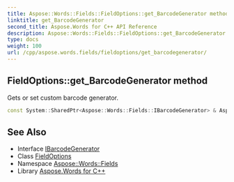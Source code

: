 ```yaml
---
title: Aspose::Words::Fields::FieldOptions::get_BarcodeGenerator method
linktitle: get_BarcodeGenerator
second_title: Aspose.Words for C++ API Reference
description: Aspose::Words::Fields::FieldOptions::get_BarcodeGenerator method. Gets or set custom barcode generator in C++.
type: docs
weight: 100
url: /cpp/aspose.words.fields/fieldoptions/get_barcodegenerator/
---
```

## FieldOptions::get_BarcodeGenerator method


Gets or set custom barcode generator.

```cpp
const System::SharedPtr<Aspose::Words::Fields::IBarcodeGenerator> & Aspose::Words::Fields::FieldOptions::get_BarcodeGenerator() const
```

## See Also

* Interface [IBarcodeGenerator](../../ibarcodegenerator/)
* Class [FieldOptions](../)
* Namespace [Aspose::Words::Fields](../../)
* Library [Aspose.Words for C++](../../../)
